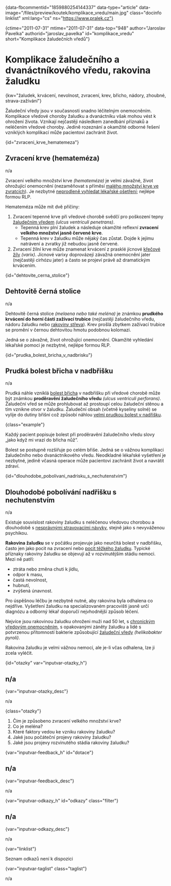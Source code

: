 
{data-fbcommentid="1859880254144337" data-type="article" data-image="/files/preview/koutek/komplikace_vredu/main.jpg" class="docinfo linklist" xml:lang="cs" ns="https://www.pralek.cz"}

{ctime="2011-07-31" mtime="2011-07-31" data-top="948" author="Jaroslav Pavelka" authorid="jaroslav\_pavelka" id="komplikace\_vredu" short="Komplikace žaludečních vředů"}

# Komplikace žaludečního a dvanáctníkového vředu, rakovina žaludku

<!-- generated attribute kw by user_updatekw.sh on 2020-09-19, do not edit -->

{kw="žaludek, krvácení, nevolnost, zvracení, krev, břicho, nádory, zhoubné, strava-zažívání"}

Žaludeční vředy jsou v současnosti snadno léčitelným onemocněním. Komplikace vředové choroby žaludku a dvanáctníku však mohou vést k ohrožení života. Vznikají nejčastěji následkem zanedbání příznaků a neléčením vředové choroby. Jedině rozeznání a okamžité odborné řešení vzniklých komplikací může pacientovi zachránit život.

{id="zvraceni\_krve\_hematemeza"}

## Zvracení krve (hemateméza)

n/a

Zvracení velkého množství krve _(hemateméza)_ je velmi závažné, život ohrožující onemocnění (nezaměňovat s příměsí [malého množství krve ve zvratcích][1]). Je nezbytné [neprodleně vyhledat lékařské ošetření][2]; nejlépe formou RLP.

Hemateméza může mít dvě příčiny:

  1. Zvracení tepenné krve při vředové chorobě svědčí pro poškození tepny [žaludečním vředem][3] _(ulcus ventriculi penetrans)_. 
      * Tepenná krev plní žaludek a následuje okamžité reflexní **zvracení velkého množství jasně červené krve**.
      * Tepenná krev v žaludku může nějaký čas zůstat. Dojde k jejímu natrávení a zvratky již nebudou jasně červené.
  2. Zvracení žilní krve může znamenat krvácení z prasklé jícnové [křečové žíly][4] _(varix)_. Jícnové varixy doprovázejí závažná onemocnění jater (nejčastěji cirhózu jater) a často se projeví právě až dramatickým krvácením.

{id="dehtovite\_cerna\_stolice"}

## Dehtovitě černá stolice

n/a

Dehtovitě černá stolice _(melaena nebo také meléna)_ je známkou **prudkého krvácení do horní části zažívací trubice** (nejčastěji žaludečního vředu, nádoru žaludku nebo [rakoviny střeva][5]). Krev prošlá zbytkem zažívací trubice se promění v černou dehtovitou hmotu podobnou kolomazi.

Jedná se o závažné, život ohrožující onemocnění. Okamžité vyhledání lékařské pomoci je nezbytné, nejlépe formou RLP.

{id="prudka\_bolest\_bricha\_v\_nadbrisku"}

## Prudká bolest břicha v nadbřišku

n/a

Prudká náhle vzniklá [bolest břicha][6] v nadbřišku při vředové chorobě může být známkou **proděravění žaludečního vředu** _(ulcus ventriculi perforans)_. Žaludeční vřed se může prohlubovat až prostoupí celou žaludeční stěnou a tím vznikne otvor v žaludku. Žaludeční obsah (včetně kyseliny solné) se vylije do dutiny břišní což způsobí náhlou [velmi prudkou bolest v nadřišku][7].

{class="example"}

Každý pacient popisuje bolest při proděravění žaludečního vředu slovy „jako když mi vrazí do břicha nůž“.

Bolest se postupně rozšiřuje po celém břiše. Jedná se o vážnou komplikaci žaludečního nebo dvanáctníkového vředu. Neodkladné lékařské vyšetření je nezbytné, jedině včasná operace může pacientovi zachránit život a navrátit zdraví.

{id="dlouhodobe\_pobolivani\_nadrisku\_s\_nechutenstvim"}

## Dlouhodobé pobolívání nadřišku s nechutenstvím

n/a

Existuje souvislost rakoviny žaludku s neléčenou vředovou chorobou a dlouhodobě s [nesprávnými stravovacími návyky][8], stejně jako s nevyváženou psychikou.

**Rakovina žaludku** se v počátku projevuje jako neurčitá bolest v nadbřišku, často jen jako pocit na zvracení nebo [pocit těžkého žaludku][1]. Typické příznaky rakoviny žaludku se objevují až v rozvinutějším stádiu nemoci. Mezi ně patří:

  * ztráta nebo změna chuti k jídlu,
  * odpor k masu,
  * častá nevolnost,
  * hubnutí,
  * zvýšená únavnost.

Pro úspěšnou léčbu je nezbytně nutné, aby rakovina byla odhalena co nejdříve. Vyšetření žaludku na specializovaném pracovišti jasně určí diagnózu a odborný lékař doporučí nejvhodnější způsob léčení.

Nejvíce jsou rakovinou žaludku ohroženi muži nad 50 let, s [chronickým vředovým onemocněním][3], s opakovanými záněty žaludku a lidé s potvrzenou přítomností bakterie způsobující [žaludeční vředy][3] _(helikobakter pyroli)_.

Rakovina žaludku je velmi vážnou nemocí, ale je-li včas odhalena, lze ji zcela vyléčit.

{id="otazky" var="inputvar-otazky_h"}

## n/a

{var="inputvar-otazky_desc"}

n/a

{class="otazky"}

  1. Čím je způsobeno zvracení velkého množství krve?
  2. Co je meléna?
  3. Které faktory vedou ke vzniku rakoviny žaludku?
  4. Jaké jsou počáteční projevy rakoviny žaludku?
  5. Jaké jsou projevy rozvinutého stádia rakoviny žaludku?

{var="inputvar-feedback_h" id="dotace"}

## n/a

{var="inputvar-feedback_desc"}

n/a

{var="inputvar-odkazy_h" id="odkazy" class="filter"}

## n/a

{var="inputvar-odkazy_desc"}

n/a

{var="linklist"}

Seznam odkazů není k dispozici

{var="inputvar-taglist" class="taglist"}

n/a

 [1]: tlak_zaludku
 [2]: nalehavost_lekarskeho_vysetreni
 [3]: zaludecni_vredy
 [4]: krecove_zily
 [5]: rakovina_streva
 [6]: slepak
 [7]: zanet_slinivky
 [8]: stravovaci_navyky

